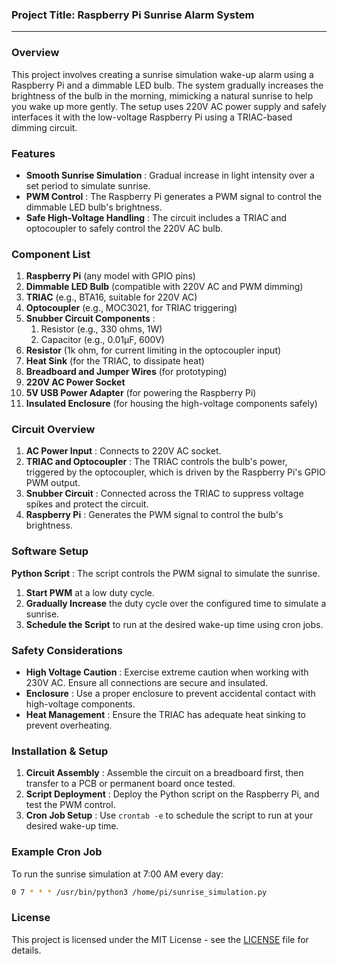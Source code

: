 
### Project Title: Raspberry Pi Sunrise Alarm System

---

### Overview

This project involves creating a sunrise simulation wake-up alarm using a Raspberry Pi and a dimmable LED bulb. The system gradually increases the brightness of the bulb in the morning, mimicking a natural sunrise to help you wake up more gently. The setup uses 220V AC power supply and safely interfaces it with the low-voltage Raspberry Pi using a TRIAC-based dimming circuit.

### Features

* **Smooth Sunrise Simulation** : Gradual increase in light intensity over a set period to simulate sunrise.
* **PWM Control** : The Raspberry Pi generates a PWM signal to control the dimmable LED bulb's brightness.
* **Safe High-Voltage Handling** : The circuit includes a TRIAC and optocoupler to safely control the 220V AC bulb.

### Component List

1. **Raspberry Pi** (any model with GPIO pins)
2. **Dimmable LED Bulb** (compatible with 220V AC and PWM dimming)
3. **TRIAC** (e.g., BTA16, suitable for 220V AC)
4. **Optocoupler** (e.g., MOC3021, for TRIAC triggering)
5. **Snubber Circuit Components** :
   1. Resistor (e.g., 330 ohms, 1W)
   2. Capacitor (e.g., 0.01µF, 600V)
6. **Resistor** (1k ohm, for current limiting in the optocoupler input)
7. **Heat Sink** (for the TRIAC, to dissipate heat)
8. **Breadboard and Jumper Wires** (for prototyping)
9. **220V AC Power Socket**
10. **5V USB Power Adapter** (for powering the Raspberry Pi)
11. **Insulated Enclosure** (for housing the high-voltage components safely)

### Circuit Overview

1. **AC Power Input** : Connects to 220V AC socket.
2. **TRIAC and Optocoupler** : The TRIAC controls the bulb's power, triggered by the optocoupler, which is driven by the Raspberry Pi's GPIO PWM output.
3. **Snubber Circuit** : Connected across the TRIAC to suppress voltage spikes and protect the circuit.
4. **Raspberry Pi** : Generates the PWM signal to control the bulb's brightness.

### Software Setup

**Python Script** : The script controls the PWM signal to simulate the sunrise.

1. **Start PWM** at a low duty cycle.
2. **Gradually Increase** the duty cycle over the configured time to simulate a sunrise.
3. **Schedule the Script** to run at the desired wake-up time using cron jobs.

### Safety Considerations

* **High Voltage Caution** : Exercise extreme caution when working with 230V AC. Ensure all connections are secure and insulated.
* **Enclosure** : Use a proper enclosure to prevent accidental contact with high-voltage components.
* **Heat Management** : Ensure the TRIAC has adequate heat sinking to prevent overheating.

### Installation & Setup

1. **Circuit Assembly** : Assemble the circuit on a breadboard first, then transfer to a PCB or permanent board once tested.
2. **Script Deployment** : Deploy the Python script on the Raspberry Pi, and test the PWM control.
3. **Cron Job Setup** : Use `crontab -e` to schedule the script to run at your desired wake-up time.

### Example Cron Job

To run the sunrise simulation at 7:00 AM every day:

```bash
0 7 * * * /usr/bin/python3 /home/pi/sunrise_simulation.py
```

### License

This project is licensed under the MIT License - see the [LICENSE]() file for details.
